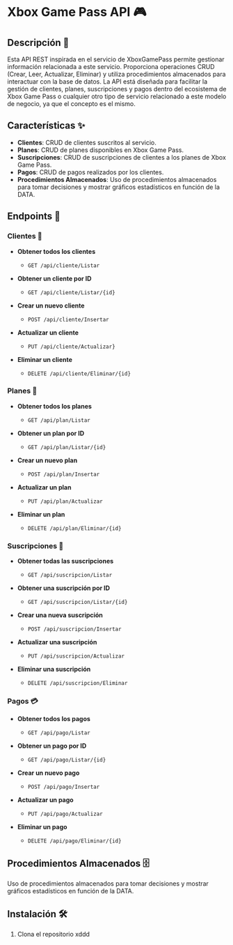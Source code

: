 # Xbox Game Pass API 🎮

## Descripción 📄

Esta API REST inspirada en el servicio de XboxGamePass permite gestionar información relacionada a este servicio. Proporciona operaciones CRUD (Crear, Leer, Actualizar, Eliminar) y utiliza procedimientos almacenados para interactuar con la base de datos. La API está diseñada para facilitar la gestión de clientes, planes, suscripciones y pagos dentro del ecosistema de Xbox Game Pass o cualquier otro tipo de servicio relacionado a este modelo de negocio, ya que el concepto es el mismo.

## Características ✨

- **Clientes**: CRUD de clientes suscritos al servicio.
- **Planes**: CRUD de planes disponibles en Xbox Game Pass.
- **Suscripciones**: CRUD de suscripciones de clientes a los planes de Xbox Game Pass.
- **Pagos**: CRUD de pagos realizados por los clientes.
- **Procedimientos Almacenados**: Uso de procedimientos almacenados para tomar decisiones y mostrar gráficos estadísticos en función de la DATA.

## Endpoints 🚀

### Clientes 👤

- **Obtener todos los clientes**
  - `GET /api/cliente/Listar`
  
- **Obtener un cliente por ID**
  - `GET /api/cliente/Listar/{id}`
  
- **Crear un nuevo cliente**
  - `POST /api/cliente/Insertar`
  
- **Actualizar un cliente**
  - `PUT /api/cliente/Actualizar}`
  
- **Eliminar un cliente**
  - `DELETE /api/cliente/Eliminar/{id}`

### Planes 📅

- **Obtener todos los planes**
  - `GET /api/plan/Listar`
  
- **Obtener un plan por ID**
  - `GET /api/plan/Listar/{id}`
  
- **Crear un nuevo plan**
  - `POST /api/plan/Insertar`
  
- **Actualizar un plan**
  - `PUT /api/plan/Actualizar`
  
- **Eliminar un plan**
  - `DELETE /api/plan/Eliminar/{id}`

### Suscripciones 📃

- **Obtener todas las suscripciones**
  - `GET /api/suscripcion/Listar`
  
- **Obtener una suscripción por ID**
  - `GET /api/suscripcion/Listar/{id}`
  
- **Crear una nueva suscripción**
  - `POST /api/suscripcion/Insertar`
  
- **Actualizar una suscripción**
  - `PUT /api/suscripcion/Actualizar`
  
- **Eliminar una suscripción**
  - `DELETE /api/suscripcion/Eliminar`

### Pagos 💳

- **Obtener todos los pagos**
  - `GET /api/pago/Listar`
  
- **Obtener un pago por ID**
  - `GET /api/pago/Listar/{id}`
  
- **Crear un nuevo pago**
  - `POST /api/pago/Insertar`
  
- **Actualizar un pago**
  - `PUT /api/pago/Actualizar`
  
- **Eliminar un pago**
  - `DELETE /api/pago/Eliminar/{id}`

## Procedimientos Almacenados 🗄️

 Uso de procedimientos almacenados para tomar decisiones y mostrar gráficos estadísticos en función de la DATA.

## Instalación 🛠️

1. Clona el repositorio xddd





